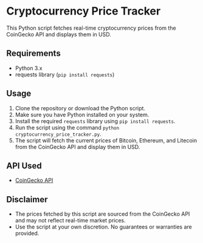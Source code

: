 # Cryptocurrency Price Tracker

This Python script fetches real-time cryptocurrency prices from the CoinGecko API and displays them in USD.

## Requirements
- Python 3.x
- requests library (`pip install requests`)

## Usage
1. Clone the repository or download the Python script.
2. Make sure you have Python installed on your system.
3. Install the required `requests` library using `pip install requests`.
4. Run the script using the command `python cryptocurrency_price_tracker.py`.
5. The script will fetch the current prices of Bitcoin, Ethereum, and Litecoin from the CoinGecko API and display them in USD.

## API Used
- [CoinGecko API](https://www.coingecko.com/en/api)

## Disclaimer
- The prices fetched by this script are sourced from the CoinGecko API and may not reflect real-time market prices.
- Use the script at your own discretion. No guarantees or warranties are provided.
